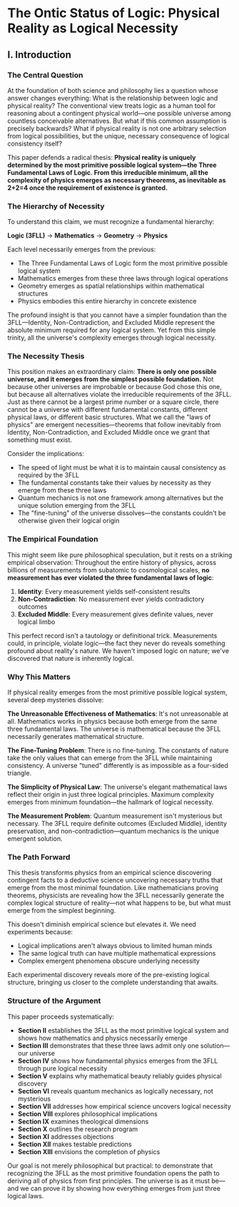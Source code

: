 # The Ontic Status of Logic: Physical Reality as Logical Necessity

## I. Introduction

### The Central Question

At the foundation of both science and philosophy lies a question whose answer changes everything: What is the relationship between logic and physical reality? The conventional view treats logic as a human tool for reasoning about a contingent physical world—one possible universe among countless conceivable alternatives. But what if this common assumption is precisely backwards? What if physical reality is not one arbitrary selection from logical possibilities, but the unique, necessary consequence of logical consistency itself?

This paper defends a radical thesis: **Physical reality is uniquely determined by the most primitive possible logical system—the Three Fundamental Laws of Logic. From this irreducible minimum, all the complexity of physics emerges as necessary theorems, as inevitable as 2+2=4 once the requirement of existence is granted.**

### The Hierarchy of Necessity

To understand this claim, we must recognize a fundamental hierarchy:

**Logic (3FLL)** → **Mathematics** → **Geometry** → **Physics**

Each level necessarily emerges from the previous:
- The Three Fundamental Laws of Logic form the most primitive possible logical system
- Mathematics emerges from these three laws through logical operations
- Geometry emerges as spatial relationships within mathematical structures  
- Physics embodies this entire hierarchy in concrete existence

The profound insight is that you cannot have a simpler foundation than the 3FLL—Identity, Non-Contradiction, and Excluded Middle represent the absolute minimum required for any logical system. Yet from this simple trinity, all the universe's complexity emerges through logical necessity.

### The Necessity Thesis

This position makes an extraordinary claim: **There is only one possible universe, and it emerges from the simplest possible foundation.** Not because other universes are improbable or because God chose this one, but because all alternatives violate the irreducible requirements of the 3FLL. Just as there cannot be a largest prime number or a square circle, there cannot be a universe with different fundamental constants, different physical laws, or different basic structures. What we call the "laws of physics" are emergent necessities—theorems that follow inevitably from Identity, Non-Contradiction, and Excluded Middle once we grant that something must exist.

Consider the implications:
- The speed of light must be what it is to maintain causal consistency as required by the 3FLL
- The fundamental constants take their values by necessity as they emerge from these three laws
- Quantum mechanics is not one framework among alternatives but the unique solution emerging from the 3FLL
- The "fine-tuning" of the universe dissolves—the constants couldn't be otherwise given their logical origin

### The Empirical Foundation

This might seem like pure philosophical speculation, but it rests on a striking empirical observation: Throughout the entire history of physics, across billions of measurements from subatomic to cosmological scales, **no measurement has ever violated the three fundamental laws of logic**:

1. **Identity**: Every measurement yields self-consistent results
2. **Non-Contradiction**: No measurement ever yields contradictory outcomes  
3. **Excluded Middle**: Every measurement gives definite values, never logical limbo

This perfect record isn't a tautology or definitional trick. Measurements could, in principle, violate logic—the fact they never do reveals something profound about reality's nature. We haven't imposed logic on nature; we've discovered that nature is inherently logical.

### Why This Matters

If physical reality emerges from the most primitive possible logical system, several deep mysteries dissolve:

**The Unreasonable Effectiveness of Mathematics**: It's not unreasonable at all. Mathematics works in physics because both emerge from the same three fundamental laws. The universe is mathematical because the 3FLL necessarily generates mathematical structure.

**The Fine-Tuning Problem**: There is no fine-tuning. The constants of nature take the only values that can emerge from the 3FLL while maintaining consistency. A universe "tuned" differently is as impossible as a four-sided triangle.

**The Simplicity of Physical Law**: The universe's elegant mathematical laws reflect their origin in just three logical principles. Maximum complexity emerges from minimum foundation—the hallmark of logical necessity.

**The Measurement Problem**: Quantum measurement isn't mysterious but necessary. The 3FLL require definite outcomes (Excluded Middle), identity preservation, and non-contradiction—quantum mechanics is the unique emergent solution.

### The Path Forward

This thesis transforms physics from an empirical science discovering contingent facts to a deductive science uncovering necessary truths that emerge from the most minimal foundation. Like mathematicians proving theorems, physicists are revealing how the 3FLL necessarily generate the complex logical structure of reality—not what happens to be, but what must emerge from the simplest beginning.

This doesn't diminish empirical science but elevates it. We need experiments because:
- Logical implications aren't always obvious to limited human minds
- The same logical truth can have multiple mathematical expressions
- Complex emergent phenomena obscure underlying necessity

Each experimental discovery reveals more of the pre-existing logical structure, bringing us closer to the complete understanding that awaits.

### Structure of the Argument

This paper proceeds systematically:

- **Section II** establishes the 3FLL as the most primitive logical system and shows how mathematics and physics necessarily emerge
- **Section III** demonstrates that these three laws admit only one solution—our universe
- **Section IV** shows how fundamental physics emerges from the 3FLL through pure logical necessity
- **Section V** explains why mathematical beauty reliably guides physical discovery
- **Section VI** reveals quantum mechanics as logically necessary, not mysterious
- **Section VII** addresses how empirical science uncovers logical necessity
- **Section VIII** explores philosophical implications
- **Section IX** examines theological dimensions
- **Section X** outlines the research program
- **Section XI** addresses objections
- **Section XII** makes testable predictions
- **Section XIII** envisions the completion of physics

Our goal is not merely philosophical but practical: to demonstrate that recognizing the 3FLL as the most primitive foundation opens the path to deriving all of physics from first principles. The universe is as it must be—and we can prove it by showing how everything emerges from just three logical laws.
